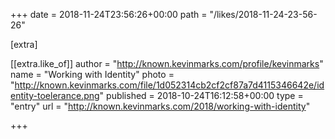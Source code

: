 +++
date = 2018-11-24T23:56:26+00:00
path = "/likes/2018-11-24-23-56-26"

[extra]

[[extra.like_of]]
author = "http://known.kevinmarks.com/profile/kevinmarks"
name = "Working with Identity"
photo = "http://known.kevinmarks.com/file/1d052314cb2cf2cf87a7d4115346642e/identity-toelerance.png"
published = 2018-10-24T16:12:58+00:00
type = "entry"
url = "http://known.kevinmarks.com/2018/working-with-identity"

+++

